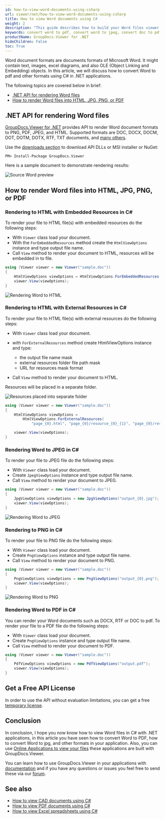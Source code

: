 ```yaml
---
id: how-to-view-word-documents-using-csharp
url: viewer/net/how-to-view-word-documents-using-csharp
title: How to view Word documents using C#
weight: 2
description: "This guide describes how to build your Word files viewer in C#. View Word files to render as HTML, JPG, PNG, or PDF using GroupDocs.Viewer .NET API by GroupDocs."
keywords: convert word to pdf, convert word to jpeg, convert doc to pdf, convert docx to pdf, convert word to jpg, convert word into jpeg
productName: GroupDocs.Viewer for .NET
hideChildren: False
toc: True
---
```


Word document formats are documents formats of Microsoft Word. It might contain text, images, excel diagrams, and also OLE (Object Linking and Embedding) objects.
In this article, we will discuss how to convert Word to pdf and other formats using C# in .NET applications.

The following topics are covered below in brief:

* [.NET API for rendering Word files](viewer/net/how-to-view-word-documents-using-csharp/#net-api-for-rendering-word-files)
* [How to render Word files into HTML, JPG, PNG, or PDF](viewer/net/how-to-view-word-documents-using-csharp/#how-to-render-word-files-into-html-jpg-png-or-pdf)

## .NET API for rendering Word files

[GroupDocs.Viewer for .NET](https://products.groupdocs.com/viewer/net) provides API to render Word document formats to PNG, PDF, JPEG, and HTML. Supported formats are DOC, DOCX, DOCM, DOT, DOTM, DOTX,
RTF, TXT documents, and [many others](https://docs.groupdocs.com/viewer/net/supported-document-formats/).

Use the [downloads section](https://downloads.groupdocs.com/viewer/net) to download API DLLs or MSI installer or NuGet:

```nuget
PM> Install-Package GroupDocs.Viewer
```

Here is a sample document to demonstrate rendering results:

![Source Word preview](viewer/net/images/viewer-use-cases/how-to-view-word-using-csharp/source_docx_preview.jpg)

## How to render Word files into HTML, JPG, PNG, or PDF

### Rendering to HTML with Embedded Resources in C\#

To render your file to HTML file(s) with embedded resources do the following steps:

* With `Viewer` class load your document.
* With the `ForEmbeddedResources` method create the `HtmlViewOptions` instance and type output file name.
* Call `View` method to render your document to HTML, resources will be embedded in to file.

```cs
using (Viewer viewer = new Viewer("sample.doc"))
{
    HtmlViewOptions viewOptions = HtmlViewOptions.ForEmbeddedResources("page_{0}.html");
    viewer.View(viewOptions);
}
```

![Rendering Word to HTML](viewer/net/images/viewer-use-cases/how-to-view-word-using-csharp/rendering_to_html_with_embed.jpg)

### Rendering to HTML with External Resources in C\#

To render your file to HTML file(s) with external resources do the following steps:

* With `Viewer` class load your document.
* with `ForExternalResources` method create HtmlViewOptions instance and type:
  * the output file name mask
  * external resources folder file path mask
  * URL for resources mask format

* Call `View` method to render your document to HTML.

Resources will be placed in a separate folder.

![Resources placed into separate folder](viewer/net/images/viewer-use-cases/how-to-view-word-using-csharp/resources_placed_to_separate_folder.jpg)

```cs
using (Viewer viewer = new Viewer("sample.doc"))
{
    HtmlViewOptions viewOptions = 
        HtmlViewOptions.ForExternalResources(
            "page_{0}.html", "page_{0}/resource_{0}_{1}", "page_{0}/resource_{0}_{1}");

    viewer.View(viewOptions);
}
```

### Rendering Word to JPEG in C\#

To render your file to JPEG file do the following steps:

* With `Viewer` class load your document.
* Сreate `JpegViewOptions` instance and type output file name.
* Call `View` method to render your document to JPEG.

```cs
using (Viewer viewer = new Viewer("sample.doc"))
{
    JpgViewOptions viewOptions = new JpgViewOptions("output_{0}.jpg");
    viewer.View(viewOptions);
}
```

![Rendering Word to JPEG](viewer/net/images/viewer-use-cases/how-to-view-word-using-csharp/rendering_word_to_jpeg.jpg)

### Rendering to PNG in C\#

To render your file to PNG file do the following steps:

* With `Viewer` class load your document.
* Сreate `PngViewOptions` instance and type output file name.
* Call `View` method to render your document to PNG.

```cs
using (Viewer viewer = new Viewer("sample.doc"))
{
    PngViewOptions viewOptions = new PngViewOptions("output_{0}.png");
    viewer.View(viewOptions);
}
```

![Rendering Word to PNG](viewer/net/images/viewer-use-cases/how-to-view-word-using-csharp/rendering_word_to_png.jpg)

### Rendering Word to PDF in C\#

You can render your Word documents such as DOCX, RTF or DOC to pdf.
To render your file to a PDF file do the following steps:

* With `Viewer` class load your document.
* Сreate `PngViewOptions` instance and type output file name.
* Call `View` method to render your document to PDF.

```cs
using (Viewer viewer = new Viewer("sample.doc"))
{
    PdfViewOptions viewOptions = new PdfViewOptions("output.pdf");
    viewer.View(viewOptions);
}
```

## Get a Free API License

In order to use the API without evaluation limitations, you can get a free [temporary license](https://purchase.groupdocs.com/temporary-license).

## Conclusion

In conclusion, I hope you now know how to view Word files in C# with .NET applications, in this article you have seen how to convert Word to PDF, how to convert Word to jpg, and other formats in your application.
Also, you can use [Online Applications to view your files](https://products.groupdocs.app/viewer/family) these applications are built with GroupDocs.Viewer.

You can learn how to use GroupDocs.Viewer in your applications with [documentation](https://docs.groupdocs.com/viewer/net/) and if you have any questions or issues you feel free to send these via our [forum](https://forum.groupdocs.com/).

## See also

* [How to view CAD documents using C#](viewer/net/how-to-view-cad-documents-using-csharp/)
* [How to view PDF documents using C#](viewer/net/how-to-view-pdf-documents-using-csharp/)
* [How to view Excel spreadsheets using C#](viewer/net/how-to-view-excel-spreadsheets-using-csharp/)
